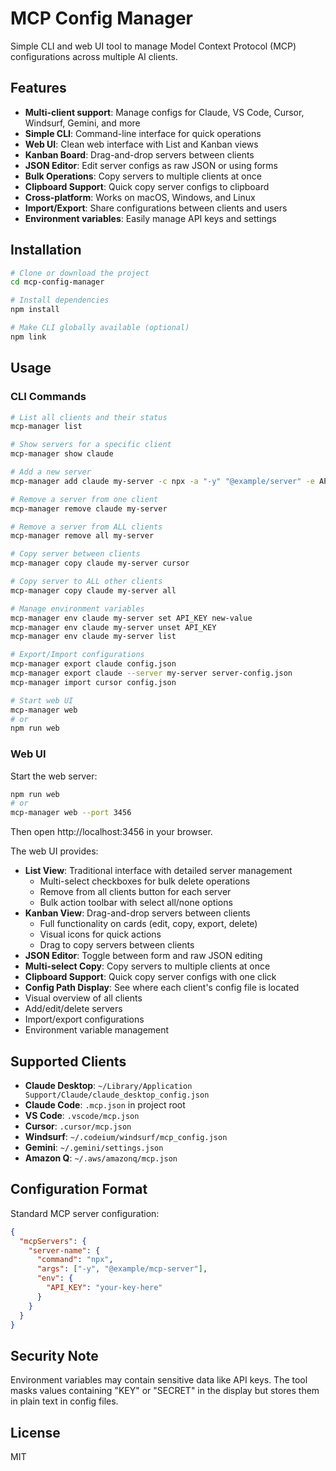 # MCP Config Manager

Simple CLI and web UI tool to manage Model Context Protocol (MCP) configurations across multiple AI clients.

## Features

- **Multi-client support**: Manage configs for Claude, VS Code, Cursor, Windsurf, Gemini, and more
- **Simple CLI**: Command-line interface for quick operations
- **Web UI**: Clean web interface with List and Kanban views
- **Kanban Board**: Drag-and-drop servers between clients
- **JSON Editor**: Edit server configs as raw JSON or using forms
- **Bulk Operations**: Copy servers to multiple clients at once
- **Clipboard Support**: Quick copy server configs to clipboard
- **Cross-platform**: Works on macOS, Windows, and Linux
- **Import/Export**: Share configurations between clients and users
- **Environment variables**: Easily manage API keys and settings

## Installation

```bash
# Clone or download the project
cd mcp-config-manager

# Install dependencies
npm install

# Make CLI globally available (optional)
npm link
```

## Usage

### CLI Commands

```bash
# List all clients and their status
mcp-manager list

# Show servers for a specific client
mcp-manager show claude

# Add a new server
mcp-manager add claude my-server -c npx -a "-y" "@example/server" -e API_KEY=abc123

# Remove a server from one client
mcp-manager remove claude my-server

# Remove a server from ALL clients
mcp-manager remove all my-server

# Copy server between clients
mcp-manager copy claude my-server cursor

# Copy server to ALL other clients
mcp-manager copy claude my-server all

# Manage environment variables
mcp-manager env claude my-server set API_KEY new-value
mcp-manager env claude my-server unset API_KEY
mcp-manager env claude my-server list

# Export/Import configurations
mcp-manager export claude config.json
mcp-manager export claude --server my-server server-config.json
mcp-manager import cursor config.json

# Start web UI
mcp-manager web
# or
npm run web
```

### Web UI

Start the web server:
```bash
npm run web
# or
mcp-manager web --port 3456
```

Then open http://localhost:3456 in your browser.

The web UI provides:
- **List View**: Traditional interface with detailed server management
  - Multi-select checkboxes for bulk delete operations
  - Remove from all clients button for each server
  - Bulk action toolbar with select all/none options
- **Kanban View**: Drag-and-drop servers between clients
  - Full functionality on cards (edit, copy, export, delete)
  - Visual icons for quick actions
  - Drag to copy servers between clients
- **JSON Editor**: Toggle between form and raw JSON editing
- **Multi-select Copy**: Copy servers to multiple clients at once
- **Clipboard Support**: Quick copy server configs with one click
- **Config Path Display**: See where each client's config file is located
- Visual overview of all clients
- Add/edit/delete servers
- Import/export configurations
- Environment variable management

## Supported Clients

- **Claude Desktop**: `~/Library/Application Support/Claude/claude_desktop_config.json`
- **Claude Code**: `.mcp.json` in project root
- **VS Code**: `.vscode/mcp.json`
- **Cursor**: `.cursor/mcp.json`
- **Windsurf**: `~/.codeium/windsurf/mcp_config.json`
- **Gemini**: `~/.gemini/settings.json`
- **Amazon Q**: `~/.aws/amazonq/mcp.json`

## Configuration Format

Standard MCP server configuration:
```json
{
  "mcpServers": {
    "server-name": {
      "command": "npx",
      "args": ["-y", "@example/mcp-server"],
      "env": {
        "API_KEY": "your-key-here"
      }
    }
  }
}
```

## Security Note

Environment variables may contain sensitive data like API keys. The tool masks values containing "KEY" or "SECRET" in the display but stores them in plain text in config files.

## License

MIT